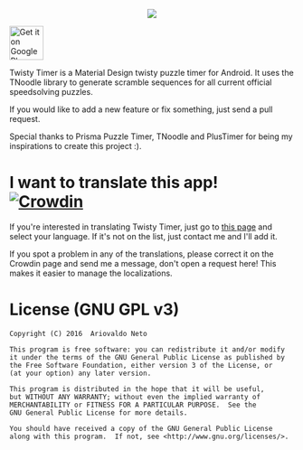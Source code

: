 <p align="center">
  <img src="https://i.imgur.com/OLlZRiO.png?1"/>
</p>

<a href="https://play.google.com/store/apps/details?id=com.aricneto.twistytimer" target="_blank">
  <img alt="Get it on Google Play"
       src="https://play.google.com/intl/en_us/badges/images/generic/en-play-badge.png" height="60"/>
</a>

Twisty Timer is a Material Design twisty puzzle timer for Android. It uses the TNoodle library to generate scramble sequences for all current official speedsolving puzzles.  

If you would like to add a new feature or fix something, just send a pull request.  

Special thanks to Prisma Puzzle Timer, TNoodle and PlusTimer for being my inspirations to create this project :).

# I want to translate this app! [![Crowdin](https://d322cqt584bo4o.cloudfront.net/twisty-timer/localized.svg)](https://crowdin.com/project/twisty-timer)
If you're interested in translating Twisty Timer, just go to <a href="https://crowdin.com/project/twisty-timer">this page</a> and select your language. If it's not on the list, just contact me and I'll add it.

If you spot a problem in any of the translations, please correct it on the Crowdin page and send me a message, don't open a request here! This makes it easier to manage the localizations.

# License (GNU GPL v3)

    Copyright (C) 2016  Ariovaldo Neto

    This program is free software: you can redistribute it and/or modify
    it under the terms of the GNU General Public License as published by
    the Free Software Foundation, either version 3 of the License, or
    (at your option) any later version.

    This program is distributed in the hope that it will be useful,
    but WITHOUT ANY WARRANTY; without even the implied warranty of
    MERCHANTABILITY or FITNESS FOR A PARTICULAR PURPOSE.  See the
    GNU General Public License for more details.

    You should have received a copy of the GNU General Public License
    along with this program.  If not, see <http://www.gnu.org/licenses/>.
